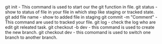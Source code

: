 git init - This command is used to start our the git function in file.
git status - show to status of file in your file in which step like staging or tracked state.
git add file name - show to added file in staging
git commit -m "Comment" - This command are used to tracked your file.
git log - check the log who are edit git releated task.
git checkout -b dev - this command is used to create the new branch.
git checkout dev - this comomand is used to switch one branch to another branch.
